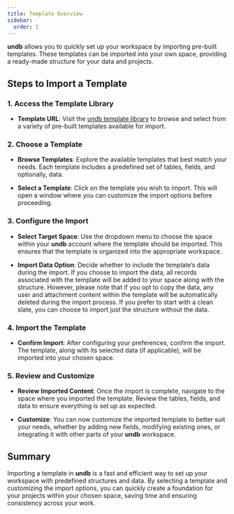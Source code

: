 ```yaml
---
title: Template Overview
sidebar:
  order: 1
---
```


**undb** allows you to quickly set up your workspace by importing pre-built templates. These templates can be imported into your own space, providing a ready-made structure for your data and projects.

## Steps to Import a Template

### 1. Access the Template Library

- **Template URL**: Visit the [undb template library](https://template.undb.io) to browse and select from a variety of pre-built templates available for import.

### 2. Choose a Template

- **Browse Templates**: Explore the available templates that best match your needs. Each template includes a predefined set of tables, fields, and optionally, data.

- **Select a Template**: Click on the template you wish to import. This will open a window where you can customize the import options before proceeding.

### 3. Configure the Import

- **Select Target Space**: Use the dropdown menu to choose the space within your **undb** account where the template should be imported. This ensures that the template is organized into the appropriate workspace.

- **Import Data Option**: Decide whether to include the template’s data during the import. If you choose to import the data, all records associated with the template will be added to your space along with the structure. However, please note that if you opt to copy the data, any user and attachment content within the template will be automatically deleted during the import process. If you prefer to start with a clean slate, you can choose to import just the structure without the data.

### 4. Import the Template

- **Confirm Import**: After configuring your preferences, confirm the import. The template, along with its selected data (if applicable), will be imported into your chosen space.

### 5. Review and Customize

- **Review Imported Content**: Once the import is complete, navigate to the space where you imported the template. Review the tables, fields, and data to ensure everything is set up as expected.

- **Customize**: You can now customize the imported template to better suit your needs, whether by adding new fields, modifying existing ones, or integrating it with other parts of your **undb** workspace.

## Summary

Importing a template in **undb** is a fast and efficient way to set up your workspace with predefined structures and data. By selecting a template and customizing the import options, you can quickly create a foundation for your projects within your chosen space, saving time and ensuring consistency across your work.
